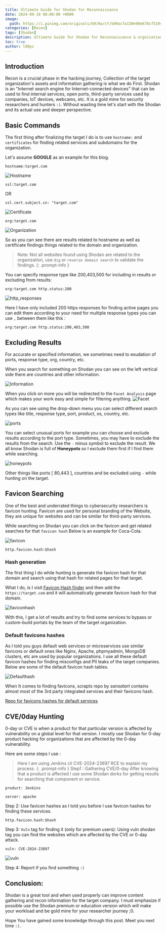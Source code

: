 ```yaml
---
title: Ultimate Guide for Shodan for Reconnaissance  
date: 2024-09-18 00:00:00 +0000
image:
  path: https://i.pinimg.com/originals/b9/0a/cf/b90acfa130e90e678cf51941d196448f.gif
categories: [Recon]
tags: [Shodan]
description: Ultimate Guide for Shodan for Reconnaissance & orgnization hunting
toc: true 
author: l00pz 
---
```


## Introduction 

Recon is a crucial phase in the hacking journey, Collection of the target organization's assets and information gathering is what we do First. Shodan is an "Internet search engine for Internet-connected devices" that can be used to find internal services, open ports, third-party services used by companies, IoT devices, webcams, etc. It is a gold mine for security researchers and hunters `:)`. Without wasting time let's start with the Shodan and its actual use and deeper perspective.

## Basic Commands 

The first thing after finalizing the target I do is to use `hostname:` and `certificates` for finding related services and subdomains for the organization.

Let's assume <strong>GOOGLE</strong> as an example for this blog.
```
hostname:target.com
```
![Hostname](https://raw.githubusercontent.com/l00pzwastaken/l00pzwastaken.github.io/main/assets/shodan.png) <br>
```
ssl:target.com
```
OR 

```
ssl.cert.subject.cn: "target.com"
```
![Certificate](https://raw.githubusercontent.com/l00pzwastaken/l00pzwastaken.github.io/main/assets/certificate.png)

```
org:target.com
```
![Organization](https://raw.githubusercontent.com/l00pzwastaken/l00pzwastaken.github.io/main/assets/org.png)

So as you can see there are results related to hostname as well as certificate findings things related to the domain and organization.

> Note: Not all websites found using Shodan are related to the organization, use `dig` or `reverse domain search` to validate the findings.
{: .prompt-info }

You can specify response type like 200,403,500 for including in results or excluding from results:

```
org:target.com http.status:200
```
![http_responses](https://raw.githubusercontent.com/l00pzwastaken/l00pzwastaken.github.io/main/assets/response.png)

Here I have only included 200 https responses for finding active pages you can edit them according to your need for multiple response types you can use `,` between them like this :

```
org:target.com http.status:200,403,500
```

## Excluding Results 

For accurate or specified information, we sometimes need to exudation of ports, response type, org, country, etc.

When you search for something on Shodan you can see on the left vertical side there are countries and other information.

![Information](https://raw.githubusercontent.com/l00pzwastaken/l00pzwastaken.github.io/main/assets/info.png)

When you click on more you will be redirected to the `Facet Analysis` page which makes your work easy and simple for filtering anything.
![Facet](https://raw.githubusercontent.com/l00pzwastaken/l00pzwastaken.github.io/main/assets/facet.png)

As you can see using the drop-down menu you can select different search types like title, response type, port, product, os, country, etc.

![ports](https://raw.githubusercontent.com/l00pzwastaken/l00pzwastaken.github.io/main/assets/ports.png)

You can select unusual ports for example you can choose and exclude results according to the port type.
Sometimes, you may have to exclude the results from the search. Use the `-` minus symbol to exclude the result.
We all know Shodan is full of <strong> Honeypots </strong> so I exclude them first if I find them while searching.

![honeypots](https://raw.githubusercontent.com/l00pzwastaken/l00pzwastaken.github.io/main/assets/honeypots.png)

Other things like ports [ 80,443 ], countries and be excluded using `-` while hunting on the target.

## Favicon Searching 

One of the best and underrated things to cybersecurity researchers is favicon hunting. Favicon are used for personal branding of the Website, they are unique for websites and can be similar for third-party services.

While searching on Shodan you can click on the favicon and get related searches for that `favicon hash` Below is an example for Coca-Cola.

![favicon](https://raw.githubusercontent.com/l00pzwastaken/l00pzwastaken.github.io/main/assets/favicon.png)

```
http.favicon.hash:$hash

```
### Hash generation 

The first thing I do while hunting is generate the favicon hash for that domain and search using that hash for related pages for that target.

What I do, is I visit <a target="_blank" href="https://favicon-hash.kmsec.uk/">Favicon Hash finder</a> and then add the `https://target.com` and it will automatically generate favicon hash for that domain.

![faviconhash](https://raw.githubusercontent.com/l00pzwastaken/l00pzwastaken.github.io/main/assets/faviconhash.png)

With this, I get a lot of results and try to find some services to bypass or custom-build portals by the team of the target organization.

### Default favicons hashes

As I told you guys default web services or microservices use similar favicons or default ones like Nginx, Apache, phpmyadmin, MongoDB clusters, etc are used by popular organizations. I use all these default favicon hashes for finding misconfigs and PII leaks of the target companies. Below are some of the default favicon hash tables.

![Defaulthash](https://raw.githubusercontent.com/l00pzwastaken/l00pzwastaken.github.io/main/assets/favicondefualt.png)


When It comes to finding favicons, scrapts repo by <i>sansatart</i> contains almost most of the 3rd party integrated services and their favicons hash.

<a  target="_blank" href="https://github.com/sansatart/scrapts/blob/master/shodan-favicon-hashes.csv"> Repo for favicons hashes for default services </a>

## CVE/0day Hunting

0-day or CVE is when a product for that particular version is affected by vulnerability on a global level for that version. I mostly use Shodan for 0-day product hacking for organizations that are affected by the 0-day vulnerability.

Here are some steps I use :
> Here I am using Jenkins cli  CVE-2024-23897 RCE to explain my process.
{: .prompt-info }
Step1 : Gathering CVE/0-day 
 After knowing that a product is affected I use some Shodan dorks for getting results for searching that component or service.

 ```
 product: Jenkins
 ```
 ```
 server: apache
 ```
Step 2: Use favicon hashes as I told you before I use favicon hashes for finding these services.
```
http.favicon.hash:$hash
```
Step 3: `Vuln` tag for finding it (only for premium users): Using vuln shodan tag you can find the websites which are affected by the CVE or 0-day attack.
```
vuln: CVE-2024-23897
```
![vuln](https://raw.githubusercontent.com/l00pzwastaken/l00pzwastaken.github.io/main/assets/vuln.png)

Step 4: Report if you find something `:)`


## Conclusion:

Shodan is a great tool and when used properly can improve content gathering and recon information for the target company. I must emphasize if possible use the Shodan premium or education version which will make your workload and be gold mine for your researcher journey ;0. 

 Hope You have gained some knowledge through this post. Meet you next time `:)`.
